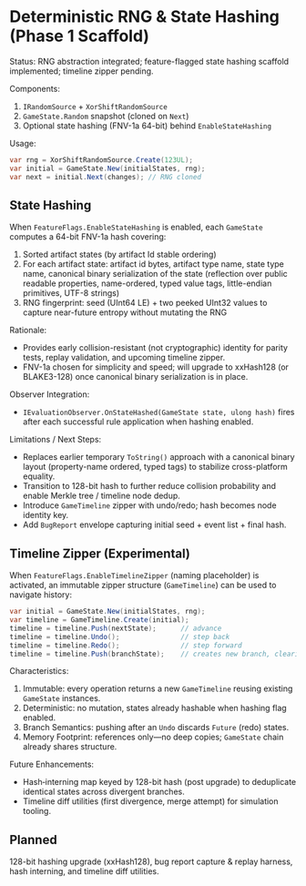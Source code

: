 # Deterministic RNG & State Hashing (Phase 1 Scaffold)

Status: RNG abstraction integrated; feature-flagged state hashing scaffold implemented; timeline zipper pending.

Components:

1. `IRandomSource` + `XorShiftRandomSource`
2. `GameState.Random` snapshot (cloned on `Next`)
3. Optional state hashing (FNV-1a 64-bit) behind `EnableStateHashing`

Usage:

```csharp
var rng = XorShiftRandomSource.Create(123UL);
var initial = GameState.New(initialStates, rng);
var next = initial.Next(changes); // RNG cloned
```

## State Hashing

When `FeatureFlags.EnableStateHashing` is enabled, each `GameState` computes a 64-bit FNV-1a hash covering:

1. Sorted artifact states (by artifact Id stable ordering)
2. For each artifact state: artifact id bytes, artifact type name, state type name, canonical binary serialization of the state (reflection over public readable properties, name-ordered, typed value tags, little-endian primitives, UTF-8 strings)
3. RNG fingerprint: seed (UInt64 LE) + two peeked UInt32 values to capture near-future entropy without mutating the RNG

Rationale:

- Provides early collision-resistant (not cryptographic) identity for parity tests, replay validation, and upcoming timeline zipper.
- FNV-1a chosen for simplicity and speed; will upgrade to xxHash128 (or BLAKE3-128) once canonical binary serialization is in place.

Observer Integration:

- `IEvaluationObserver.OnStateHashed(GameState state, ulong hash)` fires after each successful rule application when hashing enabled.

Limitations / Next Steps:

- Replaces earlier temporary `ToString()` approach with a canonical binary layout (property-name ordered, typed tags) to stabilize cross-platform equality.
- Transition to 128-bit hash to further reduce collision probability and enable Merkle tree / timeline node dedup.
- Introduce `GameTimeline` zipper with undo/redo; hash becomes node identity key.
- Add `BugReport` envelope capturing initial seed + event list + final hash.

## Timeline Zipper (Experimental)

When `FeatureFlags.EnableTimelineZipper` (naming placeholder) is activated, an immutable zipper structure (`GameTimeline`) can be used to navigate history:

```csharp
var initial = GameState.New(initialStates, rng);
var timeline = GameTimeline.Create(initial);
timeline = timeline.Push(nextState);      // advance
timeline = timeline.Undo();               // step back
timeline = timeline.Redo();               // step forward
timeline = timeline.Push(branchState);    // creates new branch, clearing redo stack
```

Characteristics:

1. Immutable: every operation returns a new `GameTimeline` reusing existing `GameState` instances.
2. Deterministic: no mutation, states already hashable when hashing flag enabled.
3. Branch Semantics: pushing after an `Undo` discards `Future` (redo) states.
4. Memory Footprint: references only—no deep copies; `GameState` chain already shares structure.

Future Enhancements:

- Hash‑interning map keyed by 128-bit hash (post upgrade) to deduplicate identical states across divergent branches.
- Timeline diff utilities (first divergence, merge attempt) for simulation tooling.

## Planned

128-bit hashing upgrade (xxHash128), bug report capture & replay harness, hash interning, and timeline diff utilities.
